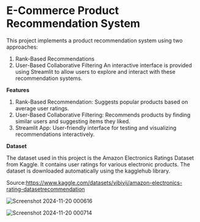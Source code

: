 # E-Commerce Product Recommendation System
This project implements a product recommendation system using two approaches:

   1. Rank-Based Recommendations
   2. User-Based Collaborative Filtering
An interactive interface is provided using Streamlit to allow users to explore and interact with these recommendation systems.


**Features** 


   1. Rank-Based Recommendation: Suggests popular products based on average user ratings.
   2. User-Based Collaborative Filtering: Recommends products by finding similar users and suggesting items they liked.
   3. Streamlit App: User-friendly interface for testing and visualizing recommendations interactively.


**Dataset**

   The dataset used in this project is the Amazon Electronics Ratings Dataset from Kaggle.
   It contains user ratings for various electronic products. The dataset is downloaded automatically using the kagglehub library.

   Source:https://www.kaggle.com/datasets/vibivij/amazon-electronics-rating-datasetrecommendation


    
![Screenshot 2024-11-20 000616](https://github.com/user-attachments/assets/9d8262c6-2be1-4e64-9258-2ef03805879b)




![Screenshot 2024-11-20 000714](https://github.com/user-attachments/assets/6559cfb3-53b9-4515-bde7-2a8f3b40ad1d)
